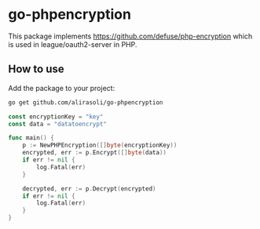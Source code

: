 # go-phpencryption
This package implements https://github.com/defuse/php-encryption which is used in league/oauth2-server in PHP.

## How to use
Add the package to your project:
```bash
go get github.com/alirasoli/go-phpencryption
```

```go
const encryptionKey = "key"
const data = "datatoencrypt"

func main() {
	p := NewPHPEncryption([]byte(encryptionKey))
	encrypted, err := p.Encrypt([]byte(data))
	if err != nil {
		log.Fatal(err)
	}

	decrypted, err := p.Decrypt(encrypted)
	if err != nil {
		log.Fatal(err)
	}
}
```